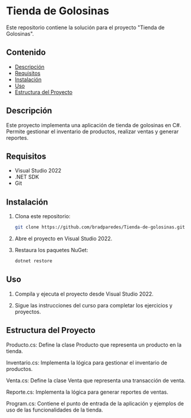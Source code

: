 # Tienda de Golosinas

Este repositorio contiene la solución para el proyecto "Tienda de Golosinas".
## Contenido

- [Descripción](#descripción)
- [Requisitos](#requisitos)
- [Instalación](#instalación)
- [Uso](#uso)
- [Estructura del Proyecto](#estructura-del-proyecto)

## Descripción

Este proyecto implementa una aplicación de tienda de golosinas en C#. Permite gestionar el inventario de productos, realizar ventas y generar reportes.

## Requisitos

- Visual Studio 2022
- .NET SDK
- Git

## Instalación

1. Clona este repositorio:
   ```bash
   git clone https://github.com/bradparedes/Tienda-de-golosinas.git
2. Abre el proyecto en Visual Studio 2022.

3. Restaura los paquetes NuGet:
   ```bash
   dotnet restore

## Uso
1. Compila y ejecuta el proyecto desde Visual Studio 2022.

2. Sigue las instrucciones del curso para completar los ejercicios y proyectos.

## Estructura del Proyecto
Producto.cs: Define la clase Producto que representa un producto en la tienda.

Inventario.cs: Implementa la lógica para gestionar el inventario de productos.

Venta.cs: Define la clase Venta que representa una transacción de venta.

Reporte.cs: Implementa la lógica para generar reportes de ventas.

Program.cs: Contiene el punto de entrada de la aplicación y ejemplos de uso de las funcionalidades de la tienda.
